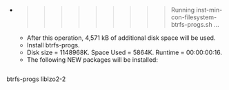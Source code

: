 * >>>>>>>>> Running inst-min-con-filesystem-btrfs-progs.sh ...
  * After this operation, 4,571 kB of additional disk space will be used.
  * Install btrfs-progs.
  * Disk size = 1148968K. Space Used = 5864K. Runtime = 00:00:00:16.
  * The following NEW packages will be installed:
  ```bash
btrfs-progs liblzo2-2
  ```
